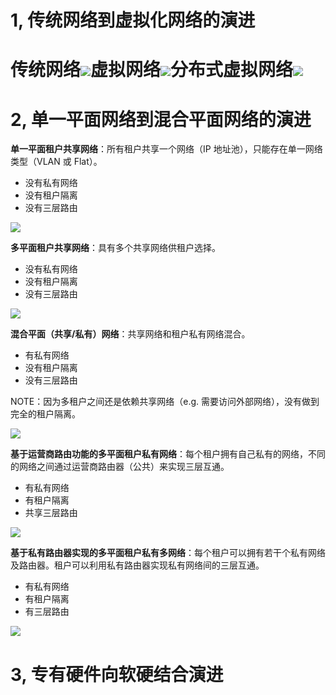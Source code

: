 # 1, 传统网络到虚拟化网络的演进

# 传统网络![](/assets/network-traditional-network.png)虚拟网络![](/assets/network-virtualnetwork.png)分布式虚拟网络![](/assets/network-distributedvirtualnetwork.png)

# 2, 单一平面网络到混合平面网络的演进

**单一平面租户共享网络**：所有租户共享一个网络（IP 地址池），只能存在单一网络类型（VLAN 或 Flat）。

* 没有私有网络
* 没有租户隔离
* 没有三层路由

![](/assets/network-single-planenetwork.png)

**多平面租户共享网络**：具有多个共享网络供租户选择。

* 没有私有网络
* 没有租户隔离
* 没有三层路由

![](/assets/network-multipletenantnetwork.png)

**混合平面（共享/私有）网络**：共享网络和租户私有网络混合。

* 有私有网络
* 没有租户隔离
* 没有三层路由

NOTE：因为多租户之间还是依赖共享网络（e.g. 需要访问外部网络），没有做到完全的租户隔离。

![](/assets/network-mixedmultiplenetwork.png)

**基于运营商路由功能的多平面租户私有网络**：每个租户拥有自己私有的网络，不同的网络之间通过运营商路由器（公共）来实现三层互通。

* 有私有网络
* 有租户隔离
* 共享三层路由

![](/assets/network-sproutingmultitntprvnetwork.png)

**基于私有路由器实现的多平面租户私有多网络**：每个租户可以拥有若干个私有网络及路由器。租户可以利用私有路由器实现私有网络间的三层互通。

* 有私有网络
* 有租户隔离
* 有三层路由

![](/assets/network-privateroutingmultitntprivnetwork.png)



# 3, 专有硬件向软硬结合演进





